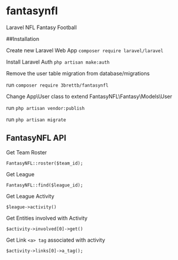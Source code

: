 # fantasynfl
Laravel NFL Fantasy Football


##Installation

Create new Laravel Web App `composer require laravel/laravel`

Install Laravel Auth `php artisan make:auth`

Remove the user table migration from database/migrations

run `composer require 3brettb/fantasynfl`

Change App\User class to extend FantasyNFL\Fantasy\Models\User

run `php artisan vendor:publish`

run `php artisan migrate`


## FantasyNFL API
Get Team Roster
```
FantasyNFL::roster($team_id);
```
Get League
``` 
FantasyNFL::find($league_id);
```
Get League Activity
```
$league->activity()
```
Get Entities involved with Activity
``` 
$activity->involved[0]->get()
```
Get Link `<a> tag` associated with activity
``` 
$activity->links[0]->a_tag();
```